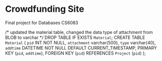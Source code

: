 # Crowdfunding Site
Final project for Databases CS6083

/* updated the material table, changed the data type of attachment from BLOB to varchar */
DROP TABLE IF EXISTS `Material`;
CREATE TABLE `Material` (
  `pid` INT NOT NULL,
  `attachment` varchar(500),
  `type` varchar(40),
  `addtime` DATETIME NOT NULL DEFAULT CURRENT_TIMESTAMP,
  PRIMARY KEY (`pid`, `addtime`),
  FOREIGN KEY (`pid`) REFERENCES `Project` (`pid`)
);
